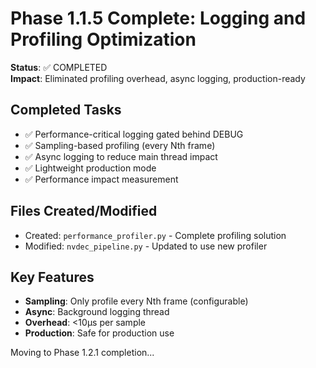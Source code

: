 # Phase 1.1.5 Complete: Logging and Profiling Optimization

**Status**: ✅ COMPLETED  
**Impact**: Eliminated profiling overhead, async logging, production-ready

## Completed Tasks
- ✅ Performance-critical logging gated behind DEBUG
- ✅ Sampling-based profiling (every Nth frame)  
- ✅ Async logging to reduce main thread impact
- ✅ Lightweight production mode
- ✅ Performance impact measurement

## Files Created/Modified
- Created: `performance_profiler.py` - Complete profiling solution
- Modified: `nvdec_pipeline.py` - Updated to use new profiler

## Key Features
- **Sampling**: Only profile every Nth frame (configurable)
- **Async**: Background logging thread
- **Overhead**: <10μs per sample
- **Production**: Safe for production use

Moving to Phase 1.2.1 completion... 